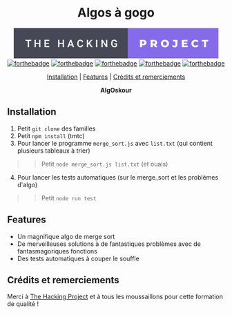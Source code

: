 <div align='center'>

# Algos à gogo

[![THP Badge](https://raw.githubusercontent.com/Beygs/Beygs/main/assets/the-hacking-project-badge.svg)](https://www.thehackingproject.org/)
[![forthebadge](https://forthebadge.com/images/badges/made-with-javascript.svg)](https://forthebadge.com)
[![forthebadge](https://forthebadge.com/images/badges/fuck-it-ship-it.svg)](https://forthebadge.com)
[![forthebadge](https://forthebadge.com/images/badges/just-plain-nasty.svg)](https://forthebadge.com)
[![forthebadge](https://forthebadge.com/images/badges/pretty-risque.svg)](https://forthebadge.com)
[![forthebadge](https://forthebadge.com/images/badges/uses-brains.svg)](https://forthebadge.com)

[Installation](#installation) | 
[Features](#features) | 
[Crédits et remerciements](#crédits-et-remerciements)

**AlgOskour**

</div>

## Installation

1. Petit `git clone` des familles
2. Petit `npm install` (tmtc)
3. Pour lancer le programme `merge_sort.js` avec `list.txt` (qui contient plusieurs tableaux à trier) 
>> Petit `node merge_sort.js list.txt` (et ouais)
4. Pour lancer les tests automatiques (sur le merge_sort et les problèmes d'algo)
>> Petit `node run test`

## Features

- Un magnifique algo de merge sort
- De merveilleuses solutions à de fantastiques problèmes avec de fantasmagoriques fonctions
- Des tests automatiques à couper le souffle

## Crédits et remerciements

Merci à [The Hacking Project](https://www.thehackingproject.org/) et à tous les moussaillons pour cette formation de qualité !
